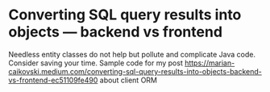 # Converting SQL query results into objects — backend vs frontend

Needless entity classes do not help but pollute and complicate Java code. Consider saving your time.
Sample code for my post https://marian-caikovski.medium.com/converting-sql-query-results-into-objects-backend-vs-frontend-ec51109fe490 about client ORM
